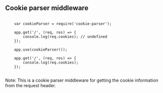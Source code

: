 ## Cookie parser middleware

<pre><code>
	var cookieParser = require('cookie-parser');

	app.get('/', (req, res) => {
		console.log(req.cookies); // undefined
	});

	app.use(cookieParser());

	app.get('/', (req, res) => {
		console.log(req.cookies);
	});

</code></pre>

Note:
This is a cookie parser middleware for getting the cookie information from the request header.
